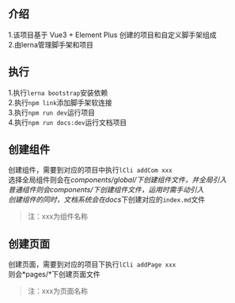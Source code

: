 ## 介绍
1.该项目基于 Vue3 + Element Plus 创建的项目和自定义脚手架组成  
2.由lerna管理脚手架和项目

## 执行
1.执行`lerna bootstrap`安装依赖  
2.执行`npm link`添加脚手架软连接  
3.执行`npm run dev`运行项目  
4.执行`npm run docs:dev`运行文档项目

## 创建组件
创建组件，需要到对应的项目中执行`lCli addCom xxx`  
选择全局组件则会在*components/global/*下创建组件文件，并全局引入  
普通组件则会*components/*下创建组件文件，运用时需手动引入   
创建组件的同时，文档系统会在*docs*下创建对应的`index.md`文件
> 注：xxx为组件名称

## 创建页面
创建页面，需要到对应的项目下执行`lCli addPage xxx`  
则会*pages/*下创建页面文件
> 注：xxx为页面名称
